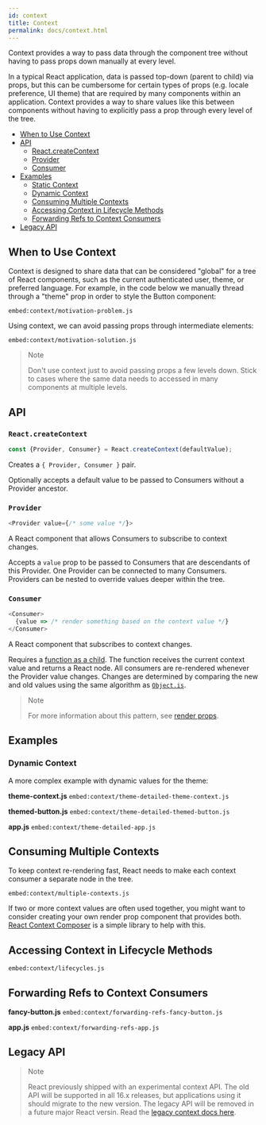 ```yaml
---
id: context
title: Context
permalink: docs/context.html
---
```


Context provides a way to pass data through the component tree without having to pass props down manually at every level.

In a typical React application, data is passed top-down (parent to child) via props, but this can be cumbersome for certain types of props (e.g. locale preference, UI theme) that are required by many components within an application. Context provides a way to share values like this between components without having to explicitly pass a prop through every level of the tree.

- [When to Use Context](#when-to-use-context)
- [API](#api)
  - [React.createContext](#reactcreatecontext)
  - [Provider](#provider)
  - [Consumer](#consumer)
- [Examples](#examples)
  - [Static Context](#static-context)
  - [Dynamic Context](#dynamic-context)
  - [Consuming Multiple Contexts](#consuming-multiple-contexts)
  - [Accessing Context in Lifecycle Methods](#accessing-context-in-lifecycle-methods)
  - [Forwarding Refs to Context Consumers](#forwarding-refs-to-context-consumers)
- [Legacy API](#legacy-api)


## When to Use Context

Context is designed to share data that can be considered "global" for a tree of React components, such as the current authenticated user, theme, or preferred language. For example, in the code below we manually thread through a "theme" prop in order to style the Button component:

`embed:context/motivation-problem.js`

Using context, we can avoid passing props through intermediate elements:

`embed:context/motivation-solution.js`

> Note
>
> Don't use context just to avoid passing props a few levels down. Stick to cases where the same data needs to accessed in many components at multiple levels.

## API

### `React.createContext`

```js
const {Provider, Consumer} = React.createContext(defaultValue);
```

Creates a `{ Provider, Consumer }` pair.

Optionally accepts a default value to be passed to Consumers without a Provider ancestor.

### `Provider`

```js
<Provider value={/* some value */}>
```

A React component that allows Consumers to subscribe to context changes.

Accepts a `value` prop to be passed to Consumers that are descendants of this Provider. One Provider can be connected to many Consumers. Providers can be nested to override values deeper within the tree.

### `Consumer`

```js
<Consumer>
  {value => /* render something based on the context value */}
</Consumer>
```

A React component that subscribes to context changes.

Requires a [function as a child](/docs/render-props.html#using-props-other-than-render). The function receives the current context value and returns a React node. All consumers are re-rendered whenever the Provider value changes. Changes are determined by comparing the new and old values using the same algorithm as [`Object.is`](developer.mozilla.org/en-US/docs/Web/JavaScript/Reference/Global_Objects/Object/is#Description).

> Note
> 
> For more information about this pattern, see [render props](/docs/render-props.html).

## Examples

### Dynamic Context

A more complex example with dynamic values for the theme:

**theme-context.js**
`embed:context/theme-detailed-theme-context.js`

**themed-button.js**
`embed:context/theme-detailed-themed-button.js`

**app.js**
`embed:context/theme-detailed-app.js`

## Consuming Multiple Contexts

To keep context re-rendering fast, React needs to make each context consumer a separate node in the tree. 

`embed:context/multiple-contexts.js`

If two or more context values are often used together, you might want to consider creating your own render prop component that provides both. [React Context Composer](https://github.com/FormidableLabs/react-context-composer/) is a simple library to help with this.

## Accessing Context in Lifecycle Methods

`embed:context/lifecycles.js`

## Forwarding Refs to Context Consumers

**fancy-button.js**
`embed:context/forwarding-refs-fancy-button.js`

**app.js**
`embed:context/forwarding-refs-app.js`

## Legacy API

> Note
> 
> React previously shipped with an experimental context API. The old API will be supported in all 16.x releases, but applications using it should migrate to the new version. The legacy API will be removed in a future major React versin. Read the [legacy context docs here](/docs/legacy-context.html).
 